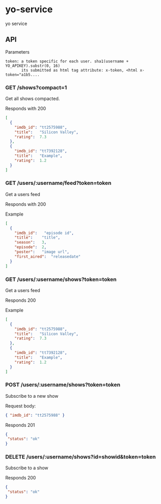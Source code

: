 # yo-service
yo service

## API

Parameters

```
token: a token specific for each user. sha1(username + YO_APIKEY).substr(0, 16)
       its submitted as html tag attribute: x-token, <html x-token="a1b5....

```
### GET /shows?compact=1

Get all shows compacted.

Responds with 200

```json
[
  {
    "imdb_id": "tt2575988",
    "title":   "Silicon Valley",
    "rating":  7.3
  },
  {
    "imdb_id": "tt7392128",
    "title":   "Example",
    "rating":  1.2
  }
]
```


### GET /users/:username/feed?token=token

Get a users feed

Responds with 200

Example
```json
[
  {
    "imdb_id":   "episode id",
    "title":    "title",
    "season":   3,
    "episode":  2,
    "poster":   "image url",
    "first_aired":  "releasedate"
  }
]
```

### GET /users/:username/shows?token=token

Get a users feed

Responds 200

Example

```json
[
  {
    "imdb_id": "tt2575988",
    "title":   "Silicon Valley",
    "rating":  7.3
  },
  {
    "imdb_id": "tt7392128",
    "title":   "Example",
    "rating":  1.2
  }
]
```


### POST /users/:username/shows?token=token

Subscribe to a new show

Request body:
```json
{ "imdb_id": "tt2575988" }
```



Responds 201
```json
{
 "status": "ok"
}
```

### DELETE /users/:username/shows?id=showid&token=token

Subscribe to a show

Responds 200
```json
{
 "status": "ok"
}
```
